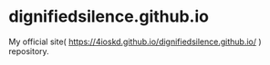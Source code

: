 # dignifiedsilence.github.io
My official site( https://4ioskd.github.io/dignifiedsilence.github.io/ ) repository.
